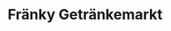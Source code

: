 ---
title: "Fränky Getränkemarkt"
url: /nuernberg/fraenky-getraenkemarkt-regensburger-strasse/
shop: Getränke
---